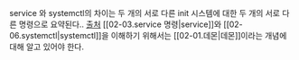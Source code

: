 service 와 systemctl의 차이는 두 개의 서로 다른 init 시스템에 대한 두 개의 서로 다른 명령으로 요약된다.. [출처](https://www.baeldung.com/linux/differences-systemctl-service)
[[02-03.service 명령|service]]와 [[02-06.systemctl|systemctl]]을 이해하기 위해서는 [[02-01.데몬|데몬]]이라는 개념에 대해 알고 있어야 한다.

